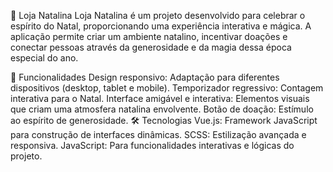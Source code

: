 🎄 Loja Natalina
Loja Natalina é um projeto desenvolvido para celebrar o espírito do Natal, proporcionando uma experiência interativa e mágica. A aplicação permite criar um ambiente natalino, incentivar doações e conectar pessoas através da generosidade e da magia dessa época especial do ano.

🚀 Funcionalidades
Design responsivo: Adaptação para diferentes dispositivos (desktop, tablet e mobile).
Temporizador regressivo: Contagem interativa para o Natal.
Interface amigável e interativa: Elementos visuais que criam uma atmosfera natalina envolvente.
Botão de doação: Estímulo ao espírito de generosidade.
🛠️ Tecnologias
Vue.js: Framework JavaScript para construção de interfaces dinâmicas.
SCSS: Estilização avançada e responsiva.
JavaScript: Para funcionalidades interativas e lógicas do projeto.
